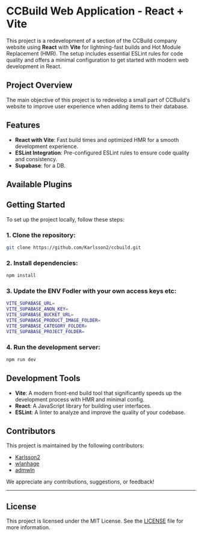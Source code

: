 # CCBuild Web Application - React + Vite

This project is a redevelopment of a section of the CCBuild company website using **React** with **Vite** for lightning-fast builds and Hot Module Replacement (HMR). The setup includes essential ESLint rules for code quality and offers a minimal configuration to get started with modern web development in React.

## Project Overview

The main objective of this project is to redevelop a small part of CCBuild's website to improve user experience when adding items to their database.

## Features

- **React with Vite**: Fast build times and optimized HMR for a smooth development experience.
- **ESLint Integration**: Pre-configured ESLint rules to ensure code quality and consistency.
- **Supabase**: for a DB.

## Available Plugins


## Getting Started

To set up the project locally, follow these steps:

### 1. Clone the repository:

```bash
git clone https://github.com/Karlsson2/ccbuild.git
```

### 2. Install dependencies:

```bash
npm install
```

### 3. Update the ENV Fodler with your own access keys etc:

```bash
VITE_SUPABASE_URL=
VITE_SUPABASE_ANON_KEY=
VITE_SUPABASE_BUCKET_URL=
VITE_SUPABASE_PRODUCT_IMAGE_FOLDER=
VITE_SUPABASE_CATEGORY_FOLDER=
VITE_SUPABASE_PROJECT_FOLDER=
```

### 4. Run the development server:

```bash
npm run dev
```

## Development Tools

- **Vite**: A modern front-end build tool that significantly speeds up the development process with HMR and minimal config.
- **React**: A JavaScript library for building user interfaces.
- **ESLint**: A linter to analyze and improve the quality of your codebase.

## Contributors

This project is maintained by the following contributors:

- [Karlsson2](https://github.com/Karlsson2)
- [wlanhage](https://github.com/wlanhage)
- [admwln](https://github.com/admwln)

We appreciate any contributions, suggestions, or feedback!

---

## License

This project is licensed under the MIT License. See the [LICENSE](./LICENSE) file for more information.

